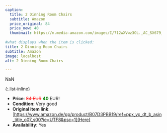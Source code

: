 ```yaml
---
caption:
  title: 2 Dinning Room Chairs
  subtitle: Amazon
  price_original: 84
  price_new: 40
  thumbnail: https://m.media-amazon.com/images/I/712wXVwz3OL._AC_SX679_.jpg
  
#what displays when the item is clicked:
title: 2 Dinning Room Chairs
subtitle: Amazon
image: localhost
alt: 2 Dinning Room Chairs

---
```

NaN

{:.list-inline} 
- **Price**: <span style="color:red"><del>84 EUR</del></span> <span style="color:green">**40**</span> EUR!
- **Condition**: Very good
- **Original item link**: [https://www.amazon.de/gp/product/B07D3PBB19/ref=ppx_yo_dt_b_asin_title_o07_s00?ie=UTF8&psc=1](Here)
- **Availability**: Yes
